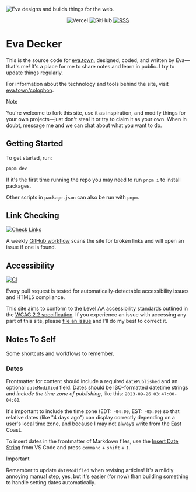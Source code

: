 ![Eva designs and builds things for the web.](https://raw.githubusercontent.com/evadecker/eva.town/main/public/og/default.png)

<div align="center">

![Vercel](https://vercelbadge.vercel.app/api/evadecker/eva.town) ![GitHub](https://img.shields.io/github/license/evadecker/eva.town) [![RSS](https://img.shields.io/badge/RSS-gray?logo=rss&logoColor=white&labelColor=eb7817)](https://eva.town/rss.xml)

</div>

# Eva Decker

This is the source code for [eva.town](https://eva.town), designed, coded, and written by Eva—that's me! It's a place for me to share notes and learn in public. I try to update things regularly.

For information about the technology and tools behind the site, visit [eva.town/colophon](https://eva.town/colophon).

> [!NOTE]
> You're welcome to fork this site, use it as inspiration, and modify things for your own projects—just don't steal it or try to claim it as your own. When in doubt, message me and we can chat about what you want to do.

## Getting Started

To get started, run:

```bash
pnpm dev
```

If it's the first time running the repo you may need to run `pnpm i` to install packages.

Other scripts in `package.json` can also be run with `pnpm`.

## Link Checking

[![Check Links](https://github.com/evadecker/eva.town/actions/workflows/links.yml/badge.svg)](https://github.com/evadecker/eva.town/actions/workflows/links.yml)

A weekly [GitHub workflow](https://github.com/evadecker/eva.town/actions/workflows/links.yml) scans the site for broken links and will open an issue if one is found.

## Accessibility

[![CI](https://github.com/evadecker/eva.town/actions/workflows/ci.yml/badge.svg)](https://github.com/evadecker/eva.town/actions/workflows/ci.yml)

Every pull request is tested for automatically-detectable accessibility issues and HTML5 compliance.

This site aims to conform to the Level AA accessibility standards outlined in the [WCAG 2.2 specification](https://www.w3.org/TR/WCAG22/). If you experience an issue with accessing any part of this site, please [file an issue](https://github.com/evadecker/eva.town/issues) and I’ll do my best to correct it.

## Notes To Self

Some shortcuts and workflows to remember.

### Dates

Frontmatter for content should include a required `datePublished` and an optional `dateModified` field. Dates should be ISO-formatted datetime strings and *include the time zone of publishing*, like this: `2023-09-26 03:47:00-04:00`.

It's important to include the time zone (EDT: `-04:00`, EST: `-05:00`) so that relative dates (like "4 days ago") can display correctly depending on a user's local time zone, and because I may not always write from the East Coast.

To insert dates in the frontmatter of Markdown files, use the [Insert Date String](https://marketplace.visualstudio.com/items?itemName=jsynowiec.vscode-insertdatestring) from VS Code and press `command` + `shift` + `I`.

> [!IMPORTANT]  
> Remember to update `dateModified` when revising articles! It's a mildly annoying manual step, yes, but it's easier (for now) than building something to handle setting dates automatically.
